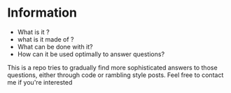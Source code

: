 # Information 
- What is it ?
- what is it made of ?
- What can be done with it?
- How can it be used optimally to answer questions?
  
This is a repo tries to gradually find more sophisticated answers to those questions, either through code or rambling style posts.
Feel free to contact me if you're interested
